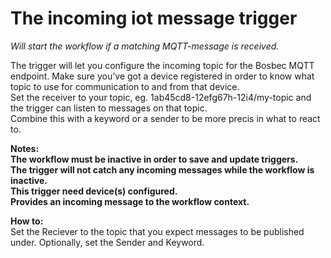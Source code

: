 # The incoming iot message trigger #

*Will start the workflow if a matching MQTT-message is received.*

The trigger will let you configure the incoming topic for the Bosbec MQTT endpoint. Make sure you’ve got a device registered in order to know what topic to use for communication to and from that device.  
Set the receiver to your topic, eg. 1ab45cd8-12efg67h-12i4/my-topic and the trigger can listen to messages on that topic.  
Combine this with a keyword or a sender to be more precis in what to react to.


**Notes:  
The workflow must be inactive in order to save and update triggers.    
The trigger will not catch any incoming messages while the workflow is inactive.  
This trigger need device(s) configured.   
Provides an incoming message to the workflow context.**


**How to:**  
Set the Reciever to the topic that you expect messages to be published under. Optionally, set the Sender and Keyword.
